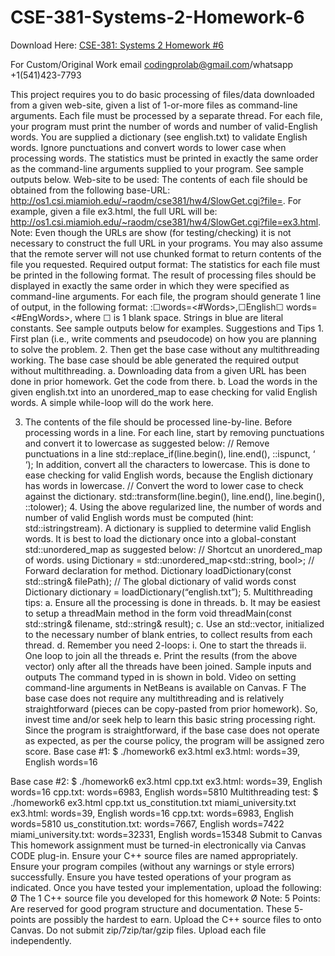 # CSE-381-Systems-2-Homework-6

Download Here: [CSE-381: Systems 2 Homework #6](https://codingherolab.com/product/cse-381-systems-2-homework-6/)

For Custom/Original Work email codingprolab@gmail.com/whatsapp +1(541)423-7793

This project requires you to do basic processing of files/data downloaded from a given web-site, given a list of 1-or-more files as command-line arguments. Each file must be processed by a separate thread. For each file, your program must print the number of words and number of valid-English words. You are supplied a dictionary (see english.txt) to validate English words. Ignore punctuations and convert words to lower case when processing words. The statistics must be printed in exactly the same order as the command-line arguments supplied to your program. See sample outputs below. Web-site to be used: The contents of each file should be obtained from the following base-URL: http://os1.csi.miamioh.edu/~raodm/cse381/hw4/SlowGet.cgi?file=. For example, given a file ex3.html, the full URL will be: http://os1.csi.miamioh.edu/~raodm/cse381/hw4/SlowGet.cgi?file=ex3.html. Note: Even though the URLs are show (for testing/checking) it is not necessary to construct the full URL in your programs. You may also assume that the remote server will not use chunked format to return contents of the file you requested. Required output format: The statistics for each file must be printed in the following format. The result of processing files should be displayed in exactly the same order in which they were specified as command-line arguments. For each file, the program should generate 1 line of output, in the following format: :☐words=<#Words>,☐English☐ words=<#EngWords>, where ☐ is 1 blank space. Strings in blue are literal constants. See sample outputs below for examples. Suggestions and Tips 1. First plan (i.e., write comments and pseudocode) on how you are planning to solve the problem. 2. Then get the base case without any multithreading working. The base case should be able generated the required output without multithreading. a. Downloading data from a given URL has been done in prior homework. Get the code from there. b. Load the words in the given english.txt into an unordered_map to ease checking for valid English words. A simple while-loop will do the work here.

3. The contents of the file should be processed line-by-line. Before processing words in a line. For each line, start by removing punctuations and convert it to lowercase as suggested below: // Remove punctuations in a line std::replace_if(line.begin(), line.end(), ::ispunct, ‘ ‘); In addition, convert all the characters to lowercase. This is done to ease checking for valid English words, because the English dictionary has words in lowercase. // Convert the word to lower case to check against the dictionary. std::transform(line.begin(), line.end(), line.begin(), ::tolower); 4. Using the above regularized line, the number of words and number of valid English words must be computed (hint: std::istringstream). A dictionary is supplied to determine valid English words. It is best to load the dictionary once into a global-constant std::unordered_map as suggested below: // Shortcut an unordered_map of words. using Dictionary = std::unordered_map<std::string, bool>; // Forward declaration for method. Dictionary loadDictionary(const std::string& filePath); // The global dictionary of valid words const Dictionary dictionary = loadDictionary(“english.txt”); 5. Multithreading tips: a. Ensure all the processing is done in threads. b. It may be easiest to setup a threadMain method in the form void threadMain(const std::string& filename, std::string& result); c. Use an std::vector, initialized to the necessary number of blank entries, to collect results from each thread. d. Remember you need 2-loops: i. One to start the threads ii. One loop to join all the threads e. Print the results (from the above vector) only after all the threads have been joined. Sample inputs and outputs The command typed in is shown in bold. Video on setting command-line arguments in NetBeans is available on Canvas. F The base case does not require any multithreading and is relatively straightforward (pieces can be copy-pasted from prior homework). So, invest time and/or seek help to learn this basic string processing right. Since the program is straightforward, if the base case does not operate as expected, as per the course policy, the program will be assigned zero score. Base case #1: $ ./homework6 ex3.html ex3.html: words=39, English words=16

Base case #2:
$ ./homework6 ex3.html cpp.txt
ex3.html: words=39, English words=16
cpp.txt: words=6983, English words=5810
Multithreading test:
$ ./homework6 ex3.html cpp.txt us_constitution.txt miami_university.txt
ex3.html: words=39, English words=16
cpp.txt: words=6983, English words=5810
us_constitution.txt: words=7667, English words=7422
miami_university.txt: words=32331, English words=15348
Submit to Canvas
This homework assignment must be turned-in electronically via Canvas CODE plug-in. Ensure
your C++ source files are named appropriately. Ensure your program compiles (without any
warnings or style errors) successfully. Ensure you have tested operations of your program as
indicated. Once you have tested your implementation, upload the following:
Ø The 1 C++ source file you developed for this homework
Ø Note: 5 Points: Are reserved for good program structure and documentation. These 5-
points are possibly the hardest to earn.
Upload the C++ source files to onto Canvas. Do not submit zip/7zip/tar/gzip files. Upload each
file independently.
